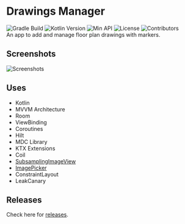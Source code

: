 # Drawings Manager
![Gradle Build](https://github.com/Sharkaboi/DrawingsApp/workflows/Gradle%20Build/badge.svg)
![Kotlin Version](https://img.shields.io/badge/Kotlin-1.4.0-blue)
![Min API](https://img.shields.io/badge/Min%20API-21-green)
![License](https://img.shields.io/badge/License-MIT-orange)
![Contributors](https://img.shields.io/github/contributors/sharkaboi/mediahub)  
An app to add and manage floor plan drawings with markers.

## Screenshots
![Screenshots](https://i.imgur.com/4JNiNW6.png?1)

## Uses
* Kotlin
* MVVM Architecture
* Room
* ViewBinding
* Coroutines
* Hilt
* MDC Library
* KTX Extensions
* Coil
* [SubsamplingImageView](https://github.com/davemorrissey/subsampling-scale-image-view)
* [ImagePicker](https://github.com/Dhaval2404/ImagePicker)
* ConstraintLayout
* LeakCanary

## Releases
Check here for [releases](https://github.com/Sharkaboi/DrawingsApp/releases).
